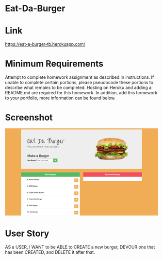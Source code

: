 # Eat-Da-Burger

# Link
https://eat-a-burger-tb.herokuapp.com/

# Minimum Requirements
Attempt to complete homework assignment as described in instructions. If unable to complete certain portions, please pseudocode these portions to describe what remains to be completed. Hosting on Heroku and adding a README.md are required for this homework. In addition, add this homework to your portfolio, more information can be found below.

# Screenshot
![alt_text](./assets/images/Eat-Da-Burger_Screenshot.png)

# User Story
AS a USER, I WANT to be ABLE to CREATE a new burger, DEVOUR one that has been CREATED, and DELETE it after that. 
